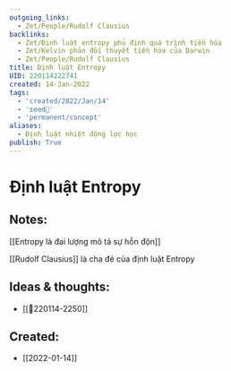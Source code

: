 ```yaml
---
outgoing_links:
  - Zet/People/Rudolf Clausius
backlinks:
  - Zet/Định luật entropy phủ định quá trình tiến hóa
  - Zet/Kelvin phản đối thuyết tiến hóa của Darwin
  - Zet/People/Rudolf Clausius
title: Định luật Entropy
UID: 220114222741
created: 14-Jan-2022
tags:
  - 'created/2022/Jan/14'
  - 'seed🥜'
  - 'permanent/concept'
aliases:
  - Định luật nhiệt động lực học
publish: True
---
```

# Định luật Entropy

## Notes:
[[Entropy là đại lượng mô tả sự hỗn độn]]

[[Rudolf Clausius]] là cha đẻ của định luật Entropy

## Ideas & thoughts:
- [[💬220114-2250]]

## Created:
- [[2022-01-14]]
